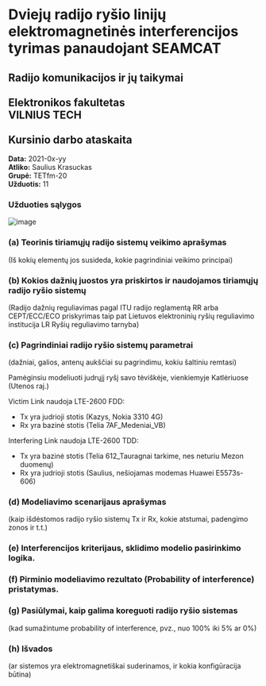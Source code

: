 # Dviejų radijo ryšio linijų elektromagnetinės interferencijos tyrimas panaudojant SEAMCAT
## Radijo komunikacijos ir jų taikymai <br /> <br /> Elektronikos fakultetas <br /> VILNIUS TECH <br /> <br /> Kursinio darbo ataskaita

**Data:** 2021-0x-yy  
**Atliko:** Saulius Krasuckas  
**Grupė:** TETfm-20  
**Užduotis:** 11  

### Užduoties sąlygos

![image](https://user-images.githubusercontent.com/74717106/103891375-64e57880-50f2-11eb-9270-1948213ee201.png)

### (a) Teorinis tiriamųjų radijo sistemų veikimo aprašymas
(Iš kokių elementų jos susideda, kokie pagrindiniai veikimo principai)

### (b) Kokios dažnių juostos yra priskirtos ir naudojamos tiriamųjų radijo ryšio sistemų
(Radijo dažnių reguliavimas pagal ITU radijo reglamentą RR arba CEPT/ECC/ECO priskyrimas 
taip pat Lietuvos elektroninių ryšių reguliavimo institucija LR Ryšių reguliavimo tarnyba)

### (c) Pagrindiniai radijo ryšio sistemų parametrai
(dažniai, galios, antenų aukščiai su pagrindimu, kokiu šaltiniu remtasi)

Pamėginsiu modeliuoti judrųjį ryšį savo tėviškėje, vienkiemyje Katlėriuose (Utenos raj.)

Victim Link naudoja LTE-2600 FDD: 
- Tx yra judrioji stotis (Kazys, Nokia 3310 4G)
- Rx yra bazinė stotis (Telia 7AF_Medeniai_VB)

Interfering Link naudoja LTE-2600 TDD:
- Tx yra bazinė stotis (Telia 612_Tauragnai tarkime, nes neturiu Mezon duomenų)
- Rx yra judrioji stotis (Saulius, nešiojamas modemas Huawei E5573s-606)

### (d) Modeliavimo scenarijaus aprašymas
(kaip išdėstomos radijo ryšio sistemų Tx ir Rx, kokie atstumai, padengimo zonos ir t.t.)

### (e) Interferencijos kriterijaus, sklidimo modelio pasirinkimo logika.

### (f) Pirminio modeliavimo rezultato (Probability of interference) pristatymas.

### (g) Pasiūlymai, kaip galima koreguoti radijo ryšio sistemas
(kad sumažintume probability of interference, pvz., nuo 100% iki 5% ar 0%)

### (h) Išvados
(ar sistemos yra elektromagnetiškai suderinamos, ir kokia konfigūracija būtina)

